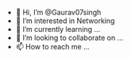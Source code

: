 - 👋 Hi, I’m @Gaurav07singh
- 👀 I’m interested in Networking
- 🌱 I’m currently learning ...
- 💞️ I’m looking to collaborate on ...
- 📫 How to reach me ...

<!---
Gaurav07singh/Gaurav07singh is a ✨ special ✨ repository because its `README.md` (this file) appears on your GitHub profile.
You can click the Preview link to take a look at your changes.
--->
